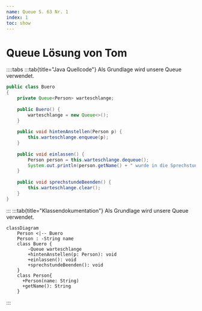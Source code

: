 ```yaml
---
name: Queue S. 63 Nr. 1
index: 1
toc: show
---
```


# Queue Lösung von Tom

::::tabs
:::tab{title="Java Quellcode"}
Als Grundlage wird unsere Queue verwendet.
```java
public class Buero
{
    private Queue<Person> warteschlange;
    
    public Buero() {
        warteschlange = new Queue<>();
    }
    
    public void hintenAnstellen(Person p) {
        this.warteschlange.enqueue(p);
    }
    
    public void einlassen() {
        Person person = this.warteschlange.dequeue();
        System.out.println(person.getName() + " wurde in die Sprechstunde geschickt");
    }
    
    public void sprechstundeBeenden() {
        this.warteschlange.clear();
    }
}
```
:::
:::tab{title="Klassendokumentation"}
Als Grundlage wird unsere Queue verwendet.
```mermaid
classDiagram
    Person <|-- Buero
    Person : -String name
    class Buero {
        -Queue warteschlange
        +hintenAnstellen(p: Person): void
        +einlassen(): void
        +sprechstundeBeenden(): void
    }
    class Person{
      +Person(name: String)
      +getName(): String
    }
```
:::
